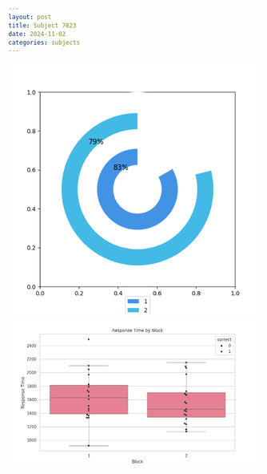 ```yaml
---
layout: post
title: Subject 7023
date: 2024-11-02
categories: subjects
---
```


![](data/7023/run-23/7023__acc_test.png)
![](data/7023/run-23/7023_rt.png)

